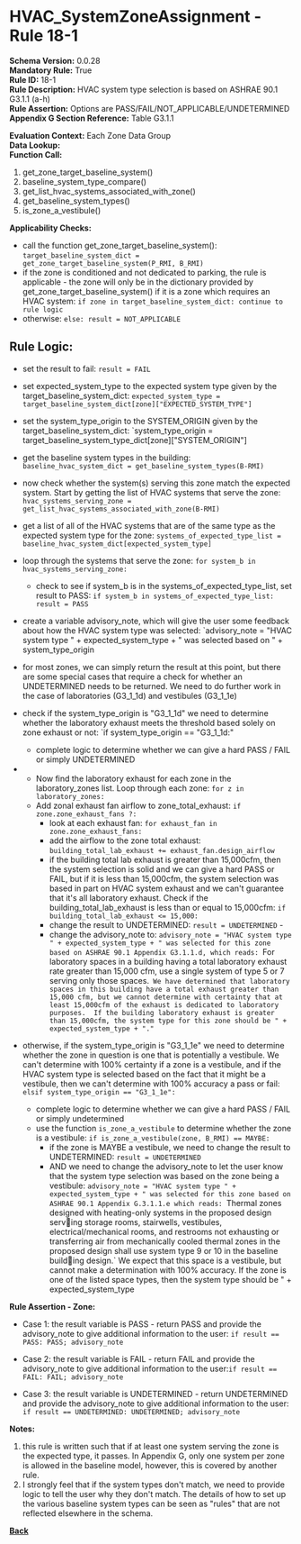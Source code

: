 # HVAC_SystemZoneAssignment - Rule 18-1
**Schema Version:** 0.0.28  
**Mandatory Rule:** True  
**Rule ID:** 18-1  
**Rule Description:** HVAC system type selection is based on ASHRAE 90.1 G3.1.1 (a-h)  
**Rule Assertion:** Options are PASS/FAIL/NOT_APPLICABLE/UNDETERMINED  
**Appendix G Section Reference:** Table G3.1.1  

**Evaluation Context:** Each Zone Data Group  
**Data Lookup:**   
**Function Call:** 

1. get_zone_target_baseline_system()
2. baseline_system_type_compare()
3. get_list_hvac_systems_associated_with_zone()
4. get_baseline_system_types()
5. is_zone_a_vestibule()


**Applicability Checks:**
- call the function get_zone_target_baseline_system(): `target_baseline_system_dict = get_zone_target_baseline_system(P_RMI, B_RMI)`
- if the zone is conditioned and not dedicated to parking, the rule is applicable - the zone will only be in the dictionary provided by get_zone_target_baseline_system() if it is a zone which requires an HVAC system: `if zone in target_baseline_system_dict: continue to rule logic`
- otherwise: `else: result = NOT_APPLICABLE`

## Rule Logic:  
- set the result to fail: `result = FAIL`
- set expected_system_type to the expected system type given by the target_baseline_system_dict: `expected_system_type = target_baseline_system_dict[zone]["EXPECTED_SYSTEM_TYPE"]`
- set the system_type_origin to the SYSTEM_ORIGIN given by the target_baseline_system_dict: `system_type_origin = target_baseline_system_type_dict[zone]["SYSTEM_ORIGIN"]
- get the baseline system types in the building: `baseline_hvac_system_dict = get_baseline_system_types(B-RMI)`
- now check whether the system(s) serving this zone match the expected system.  Start by getting the list of HVAC systems that serve the zone: `hvac_systems_serving_zone = get_list_hvac_systems_associated_with_zone(B-RMI)`
- get a list of all of the HVAC systems that are of the same type as the expected system type for the zone: `systems_of_expected_type_list = baseline_hvac_system_dict[expected_system_type]`
- loop through the systems that serve the zone: `for system_b in hvac_systems_serving_zone:`
	- check to see if system_b is in the systems_of_expected_type_list, set result to PASS: `if system_b in systems_of_expected_type_list: result = PASS`
 - create a variable advisory_note, which will give the user some feedback about how the HVAC system type was selected: `advisory_note = "HVAC system type " + expected_system_type + " was selected based on " + system_type_origin


 - for most zones, we can simply return the result at this point, but there are some special cases that require a check for whether an UNDETERMINED needs to be returned.  We need to do further work in the case of laboratories (G3_1_1d) and vestibules (G3_1_1e)
 - check if the system_type_origin is "G3_1_1d" we need to determine whether the laboratory exhaust meets the threshold based solely on zone exhaust or not: `if system_type_origin == "G3_1_1d:"
	- complete logic to determine whether we can give a hard PASS / FAIL or simply UNDETERMINED

 - - Now find the laboratory exhaust for each zone in the laboratory_zones list.  Loop through each zone: `for z in laboratory_zones:`
   - Add zonal exhaust fan airflow to zone_total_exhaust: `if zone.zone_exhaust_fans ?:`
       - look at each exhaust fan: `for exhaust_fan in zone.zone_exhaust_fans:`
       -  add the airflow to the zone total exhaust: `building_total_lab_exhaust += exhaust_fan.design_airflow`
       -  if the building total lab exhaust is greater than 15,000cfm, then the system selection is solid and we can give a hard PASS or FAIL, but if it is less than 15,000cfm, the system selection was based in part on HVAC system exhaust and we can't guarantee that it's all laboratory exhaust.  Check if the building_total_lab_exhaust is less than or equal to 15,000cfm: `if building_total_lab_exhaust <= 15,000:`
		-  change the result to UNDETERMINED: `result = UNDETERMINED`	-
   		-  change the advisory_note to: `advisory_note = "HVAC system type " + expected_system_type + " was selected for this zone based on ASHRAE 90.1 Appendix G3.1.1.d, which reads: `For laboratory spaces in a building having a total laboratory exhaust rate greater than 15,000 cfm, use a single system of type 5 or 7 serving only those spaces.` We have determined that laboratory spaces in this building have a total exhaust greater than 15,000 cfm, but we cannot determine with certainty that at least 15,000cfm of the exhaust is dedicated to laboratory purposes.  If the building laboratory exhaust is greater than 15,000cfm, the system type for this zone should be " + expected_system_type + "."`

 - otherwise, if the system_type_origin is "G3_1_1e" we need to determine whether the zone in question is one that is potentially a vestibule.  We can't determine with 100% certainty if a zone is a vestibule, and if the HVAC system type is selected based on the fact that it might be a vestibule, then we can't determine with 100% accuracy a pass or fail: `elsif system_type_origin == "G3_1_1e":`
	 - complete logic to determine whether we can give a hard PASS / FAIL or simply undetermined
  	- use the function `is_zone_a_vestibule` to determine whether the zone is a vestibule: `if is_zone_a_vestibule(zone, B_RMI) == MAYBE:`
		- if the zone is MAYBE a vestibule, we need to change the result to UNDETERMINED: `result = UNDETERMINED`
   		- AND we need to change the advisory_note to let the user know that the system type selection was based on the zone being a vestibule: `advisory_note = "HVAC system type " + expected_system_type + " was selected for this zone based on ASHRAE 90.1 Appendix G.3.1.1.e which reads: `Thermal zones designed with heating-only systems in the proposed design serving storage rooms, stairwells, vestibules, electrical/mechanical rooms, and restrooms not exhausting or transferring air from mechanically cooled thermal zones in the proposed design shall use system type 9 or 10 in the baseline building design.` We expect that this space is a vestibule, but cannot make a determination with 100% accuracy.  If the zone is one of the listed space types, then the system type should be " + expected_system_type


  **Rule Assertion - Zone:**

  - Case 1: the result variable is PASS - return PASS and provide the advisory_note to give additional information to the user: `if result == PASS: PASS; advisory_note`
  - Case 2: the result variable is FAIL - return FAIL and provide the advisory_note to give additional information to the user:`if result == FAIL: FAIL; advisory_note`

  - Case 3: the result variable is UNDETERMINED - return UNDETERMINED and provide the advisory_note to give additional information to the user: `if result == UNDETERMINED: UNDETERMINED; advisory_note`


**Notes:**
1. this rule is written such that if at least one system serving the zone is the expected type, it passes.  In Appendix G, only one system per zone is allowed in the baseline model, however, this is covered by another rule.
2. I strongly feel that if the system types don't match, we need to provide logic to tell the user why they don't match.  The details of how to set up the various baseline system types can be seen as "rules" that are not reflected elsewhere in the schema.


**[Back](../_toc.md)**
